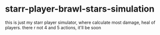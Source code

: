 # starr-player-brawl-stars-simulation
this is just my starr player simulator, where calculate most damage, heal of players. there r not 4 and 5 actions, it'll be soon
